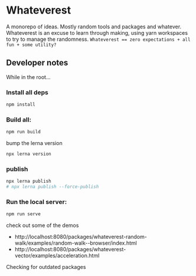 # Whateverest

A monorepo of ideas. Mostly random tools and packages and whatever. Whateverest is an excuse to learn through making, using yarn workspaces to try to manage the randomness. `Whateverest == zero expectations + all fun + some utility?`

## Developer notes

While in the root...

### Install all deps

```sh
npm install
```

### Build all:

```sh
npm run build
```

bump the lerna version

```sh
npx lerna version
```

### publish

```sh
npx lerna publish
# npx lerna publish --force-publish
```

### Run the local server:

```sh
npm run serve
```

check out some of the demos

- http://localhost:8080/packages/whateverest-random-walk/examples/random-walk--browser/index.html
- http://localhost:8080/packages/whateverest-vector/examples/acceleration.html

Checking for outdated packages

```sh

```
